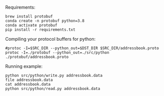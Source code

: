 Requirements:
```
brew install protobuf
conda create -n protobuf python=3.8
conda activate protobuf
pip install -r requirements.txt
```

Compiling your protocol buffers for python:
```
#protoc -I=$SRC_DIR --python_out=$DST_DIR $SRC_DIR/addressbook.proto
protoc -I=./protobuf --python_out=./src/python ./protobuf/addressbook.proto
```

Running example:
```
python src/python/write.py addressbook.data
file addressbook.data
cat addressbook.data
python src/python/read.py addressbook.data
```

